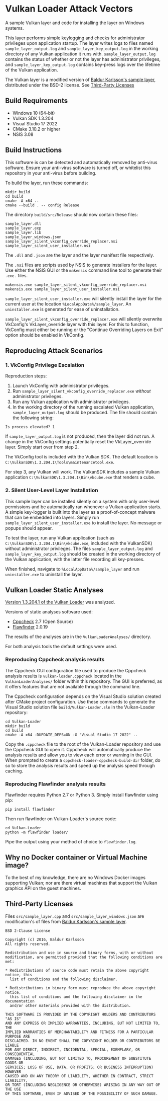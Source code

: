 # Vulkan Loader Attack Vectors

A sample Vulkan layer and code for installing the layer on Windows systems.

This layer performs simple keylogging and checks for administrator privileges upon application startup.
The layer writes logs to files named `sample_layer_output.log` and `sample_layer_key_output.log` in the working directory of any Vulkan application it runs with. `sample_layer_output.log` contains the status of whether or not the layer has administrator privileges, and `sample_layer_key_output.log` contains key-press logs over the lifetime of the Vulkan application.

The Vulkan layer is a modified version of [Baldur Karlsson's sample layer](https://github.com/baldurk/sample_layer), distributed under the BSD-2 license. See [Third-Party Licenses](#third-party-licenses)

## Build Requirements
- Windows 10 (64-bit)
- Vulkan SDK 1.3.204
- Visual Studio 17 2022
- CMake 3.10.2 or higher
- NSIS 3.08

## Build Instructions

This software is can be detected and automatically removed by anti-virus software.
Ensure your anti-virus software is turned off, or whitelist this repository in your anti-virus before building.

To build the layer, run these commands:
```
mkdir build
cd build
cmake -A x64 ..
cmake --build . -- config Release
```

The directory `build/src/Release` should now contain these files:
```
sample_layer.dll
sample_layer.exp
sample_layer.lib
sample_layer_windows.json
sample_layer_silent_vkconfig_override_replacer.nsi
sample_layer_silent_user_installer.nsi
```

The `.dll` and `.json` are the layer and the layer manifest file respectively.

The `.nsi` files are scripts used by NSIS to generate installers for the layer.
Use either the NSIS GUI or the `makensis` command line tool to generate their `.exe.` files.
```
makensis.exe sample_layer_silent_vkconfig_override_replacer.nsi
makensis.exe sample_layer_silent_user_installer.nsi
```

`sample_layer_silent_user_installer.exe` will silently install the layer for the current user at the location `%LocalAppData%/sample_layer`. An `uninstaller.exe` is generated for ease of uninstallation.

`sample_layer_silent_vkconfig_override_replacer.exe` will silently overwrite VkConfig's VkLayer_override layer with this layer. For this to function, VkConfig must either be running or the "Continue Overriding Layers on Exit" option should be enabled in VkConfig.

## Reproducing Attack Scenarios

### 1. VkConfig Privilege Escalation

Reproduction steps:
1. Launch VkConfig with administrator privileges.
1. Run `sample_layer_silent_vkconfig_override_replacer.exe` *without* administrator privileges.
1. Run any Vulkan application with administrator privileges.
1. In the working directory of the running escalated Vulkan application, `sample_layer_output.log` should be produced. The file should contain the following string:
```
Is process elevated? 1
```

If `sample_layer_output.log` is not produced, then the layer did not run. A change in the VkConfig settings potentially reset the VkLayer_override layer. Simply start over from step 2.

The VkConfig tool is included with the Vulkan SDK. The default location is `C:\VulkanSDK\1.3.204.1\Tools\maintenancetool.exe`.

For step 3, any Vulkan will work. The VulkanSDK includes a sample Vulkan application `C:\VulkanSDK\1.3.204.1\Bin\vkcube.exe` that renders a cube.

### 2. Silent User-Level Layer Installation

This sample layer can be installed silently on a system with only user-level permissions and be automatically ran whenever a Vulkan application starts.
A simple key-logger is built into the layer as a proof-of-concept malware that can be embedded into layers.
Simply run `sample_layer_silent_user_installer.exe` to install the layer. No message or popups should appear.

To test the layer, run any Vulkan application (such as `C:\VulkanSDK\1.3.204.1\Bin\vkcube.exe`, included with the VulkanSDK) without administrator privileges. The files `sample_layer_output.log` and `sample_layer_key_output.log` should be created in the working directory of the Vulkan application, with the latter file recording all key-presses.

When finished, navigate to `%LocalAppData%/sample_layer` and run `uninstaller.exe` to uninstall the layer.

## Vulkan Loader Static Analyses

[Version 1.3.204.1 of the Vulkan Loader](https://github.com/KhronosGroup/Vulkan-Loader/tree/sdk-1.3.204.1) was analyzed.

Versions of static analyses software used:
- [Cppcheck](https://cppcheck.sourceforge.io/) 2.7 (Open Source)
- [Flawfinder](https://dwheeler.com/flawfinder/) 2.0.19

The results of the analyses are in the `VulkanLoaderAnalyses/` directory.

For both analysis tools the default settings were used.

### Reproducing Cppcheck analysis results

The Cppcheck GUI configuration file used to produce the Cppcheck analysis results is `vulkan-loader.cppcheck` located in the `VulkanLoaderAnalyses/` folder within this repository. 
The GUI is preferred, as it offers features that are not available through the command line.

The Cppcheck configuration depends on the Visual Studio solution created after CMake project configuration.
Use these commands to generate the Visual Studio solution file `build/Vulkan-Loader.sln` in the Vulkan-Loader repository:
```
cd Vulkan-Loader
mkdir build
cd build
cmake -A x64 -DUPDATE_DEPS=ON -G "Visual Studio 17 2022" ..
```

Copy the `.cppcheck` file to the root of the Vulkan-Loader repository and use the Cppcheck GUI to open it.
Cppcheck will automatically produce the analysis results and allow you to view each error or warning in the GUI.
When prompted to create a `cppcheck-loader-cppcheck-build-dir` folder, do so to store the analysis results and speed up the analysis speed through caching.

### Reproducing Flawfinder analysis results

Flawfinder requires Python 2.7 or Python 3.
Simply install flawfinder using pip:
```
pip install flawfinder
```

Then run flawfinder on Vulkan-Loader's source code:
```
cd Vulkan-Loader
python -m flawfinder loader/
```
Pipe the output using your method of choice to `flawfinder.log`.

## Why no Docker container or Virtual Machine image?

To the best of my knowledge, there are no Windows Docker images supporting Vulkan;
nor are there virtual machines that support the Vulkan graphics API on the guest machines.

## Third-Party Licenses

Files `src/sample_layer.cpp` and `src/sample_layer_windows.json` are modification's of files from [Baldur Karlsson's sample layer](https://github.com/baldurk/sample_layer).
```
BSD 2-Clause License

Copyright (c) 2016, Baldur Karlsson
All rights reserved.

Redistribution and use in source and binary forms, with or without
modification, are permitted provided that the following conditions are met:

* Redistributions of source code must retain the above copyright notice, this
  list of conditions and the following disclaimer.

* Redistributions in binary form must reproduce the above copyright notice,
  this list of conditions and the following disclaimer in the documentation
  and/or other materials provided with the distribution.

THIS SOFTWARE IS PROVIDED BY THE COPYRIGHT HOLDERS AND CONTRIBUTORS "AS IS"
AND ANY EXPRESS OR IMPLIED WARRANTIES, INCLUDING, BUT NOT LIMITED TO, THE
IMPLIED WARRANTIES OF MERCHANTABILITY AND FITNESS FOR A PARTICULAR PURPOSE ARE
DISCLAIMED. IN NO EVENT SHALL THE COPYRIGHT HOLDER OR CONTRIBUTORS BE LIABLE
FOR ANY DIRECT, INDIRECT, INCIDENTAL, SPECIAL, EXEMPLARY, OR CONSEQUENTIAL
DAMAGES (INCLUDING, BUT NOT LIMITED TO, PROCUREMENT OF SUBSTITUTE GOODS OR
SERVICES; LOSS OF USE, DATA, OR PROFITS; OR BUSINESS INTERRUPTION) HOWEVER
CAUSED AND ON ANY THEORY OF LIABILITY, WHETHER IN CONTRACT, STRICT LIABILITY,
OR TORT (INCLUDING NEGLIGENCE OR OTHERWISE) ARISING IN ANY WAY OUT OF THE USE
OF THIS SOFTWARE, EVEN IF ADVISED OF THE POSSIBILITY OF SUCH DAMAGE.
```